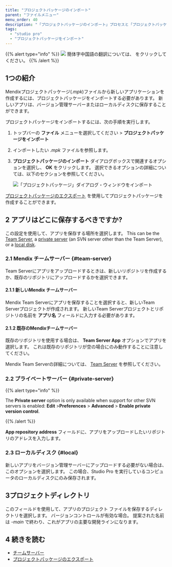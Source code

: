 ```yaml
---
title: "プロジェクトパッケージのインポート"
parent: "ファイルメニュー"
menu_order: 40
description: "「プロジェクトパッケージのインポート」プロセスと「プロジェクトパッケージのインポート」ダイアログ・ボックスについて説明します。"
tags:
  - "studio pro"
  - "プロジェクトパッケージをインポート"
---
```


{{% alert type="info" %}}
<img src="attachments/chinese-translation/china.png" style="display: inline-block; margin: 0" /> 簡体字中国語の翻訳については、 [<unk> <unk> <unk>](https://cdn.mendix.tencent-cloud.com/documentation/refguide8/import-project-package-dialog.pdf) をクリックしてください。
{{% /alert %}}

## 1つの紹介

Mendixプロジェクトパッケージ(*.mpk*)ファイルから新しいアプリケーションを作成するには、プロジェクトパッケージをインポートする必要があります。 新しいアプリは、バージョン管理サーバーまたはローカルディスクに保存することができます。

プロジェクトパッケージをインポートするには、次の手順を実行します。

1. トップバーの **ファイル** メニューを選択してください > **プロジェクトパッケージをインポート**

2. インポートしたい *.mpk* ファイルを参照します。

3.  **プロジェクトパッケージのインポート** ダイアログボックスで関連するオプションを選択し、 **OK** をクリックします。 選択できるオプションの詳細については、以下のセクションを参照してください。

    ![「プロジェクトパッケージ」ダイアログ・ウィンドウをインポート](attachments/file-menu/import-project-package.png)

[プロジェクトパッケージのエクスポート](export-project-package-dialog) を使用してプロジェクトパッケージを作成することができます。

## 2 アプリはどこに保存するべきですか?

この設定を使用して、アプリを保存する場所を選択します。 This can be the [Team Server](#team-server), a [private server](#private-server) (an SVN server other than the Team Server), or a [local disk](#local).

### 2.1 Mendix チームサーバー {#team-server}

Team Serverにアプリをアップロードするときは、新しいリポジトリを作成するか、既存のリポジトリにアップロードするかを選択できます。

#### 2.1.1 新しいMendix チームサーバー

Mendix Team Serverにアプリを保存することを選択すると、新しいTeam Serverプロジェクトが作成されます。 新しいTeam Serverプロジェクトとリポジトリの名前を **アプリ名** フィールドに入力する必要があります。

#### 2.1.2 既存のMendixチームサーバー

既存のリポジトリを使用する場合は、 **Team Server App** オプションでアプリを選択します。 これは既存のリポジトリが空の場合にのみ動作することに注意してください。

Mendix Team Serverの詳細については、 [Team Server](/developerportal/collaborate/team-server) を参照してください。

### 2.2 プライベートサーバー {#private-server}

{{% alert type="info" %}}

The **Private server** option is only available when support for other SVN servers is enabled: **Edit** >**Preferences** > **Advanced** > **Enable private version control**.

{{% /alert %}}

**App repository address** フィールドに、アプリをアップロードしたいリポジトリのアドレスを入力します。

### 2.3 ローカルディスク {#local}

新しいアプリをバージョン管理サーバーにアップロードする必要がない場合は、このオプションを選択します。 この場合、Studio Pro を実行しているコンピュータのローカルディスクにのみ保存されます。

## 3プロジェクトディレクトリ

このフィールドを使用して、アプリのプロジェクト ファイルを保存するディレクトリを選択します。 バージョンコントロールが有効な場合。 提案された名前は *-main* で終わり、これがアプリの主要な開発ラインになります。

## 4 続きを読む

* [チームサーバー](/developerportal/collaborate/team-server)
* [プロジェクトパッケージのエクスポート](export-project-package-dialog)